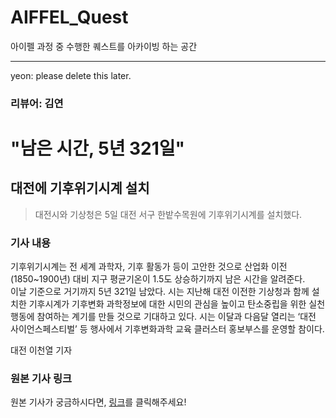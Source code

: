 
# AIFFEL_Quest

아이펠 과정 중 수행한 퀘스트를 아카이빙 하는 공간

---

yeon: please delete this later.

### 리뷰어: 김연


# "남은 시간, 5년 321일"
## 대전에 기후위기시계 설치

>대전시와 기상청은 5일 대전 서구 한밭수목원에 기후위기시계를 설치했다. 

### 기사 내용 

기후위기시계는 전 세계 과학자, 기후 활동가 등이 고안한 것으로 산업화 이전(1850~1900년) 대비 지구 평균기온이 1.5도 상승하기까지 남은 시간을 알려준다.  
이날 기준으로 거기까지 5년 321일 남았다. 시는 지난해 대전 이전한 기상청과 함께 설치한 기후시계가 기후변화 과학정보에 대한 시민의 관심을 높이고 탄소중립을 위한 실천 행동에 참여하는 계기를 만들 것으로 기대하고 있다. 시는 이달과 다음달 열리는 ‘대전 사이언스페스티벌’ 등 행사에서 기후변화과학 교육 클러스터 홍보부스를 운영할 참이다.  

대전 이천열 기자

### 원본 기사 링크

원본 기사가 궁금하시다면, [링크](https://www.seoul.co.kr/news/newsView.php?id=20230905500183)를 클릭해주세요!


